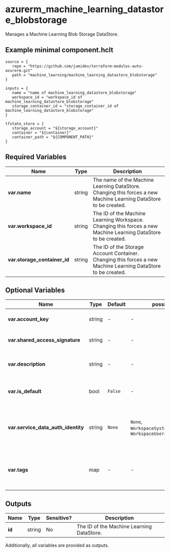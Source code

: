 # azurerm_machine_learning_datastore_blobstorage

Manages a Machine Learning Blob Storage DataStore.

## Example minimal component.hclt

```hcl
source = {
   repo = "https://github.com/jumidev/terraform-modules-auto-azurerm.git" 
   path = "machine_learning/machine_learning_datastore_blobstorage" 
}

inputs = {
   name = "name of machine_learning_datastore_blobstorage" 
   workspace_id = "workspace_id of machine_learning_datastore_blobstorage" 
   storage_container_id = "storage_container_id of machine_learning_datastore_blobstorage" 
}

tfstate_store = {
   storage_account = "${storage_account}" 
   container = "${container}" 
   container_path = "${COMPONENT_PATH}" 
}

```

## Required Variables

| Name | Type |  Description |
| ---- | --------- |  ----------- |
| **var.name** | string |  The name of the Machine Learning DataStore. Changing this forces a new Machine Learning DataStore to be created. | 
| **var.workspace_id** | string |  The ID of the Machine Learning Workspace. Changing this forces a new Machine Learning DataStore to be created. | 
| **var.storage_container_id** | string |  The ID of the Storage Account Container. Changing this forces a new Machine Learning DataStore to be created. | 

## Optional Variables

| Name | Type |  Default  |  possible values |  Description |
| ---- | --------- |  ----------- | ----------- | ----------- |
| **var.account_key** | string |  -  |  -  |  The access key of the Storage Account. Conflicts with `shared_access_signature`. | 
| **var.shared_access_signature** | string |  -  |  -  |  The Shared Access Signature of the Storage Account. Conflicts with `account_key`. | 
| **var.description** | string |  -  |  -  |  Text used to describe the asset. Changing this forces a new Machine Learning DataStore to be created. | 
| **var.is_default** | bool |  `False`  |  -  |  Specifies whether this Machines Learning DataStore is the default for the Workspace. Defaults to `false`. | 
| **var.service_data_auth_identity** | string |  `None`  |  `None`, `WorkspaceSystemAssignedIdentity`, `WorkspaceUserAssignedIdentity`  |  Specifies which identity to use when retrieving data from the specified source. Defaults to `None`. Possible values are `None`, `WorkspaceSystemAssignedIdentity` and `WorkspaceUserAssignedIdentity`. | 
| **var.tags** | map |  -  |  -  |  A mapping of tags which should be assigned to the Machine Learning DataStore. Changing this forces a new Machine Learning DataStore to be created. | 



## Outputs

| Name | Type | Sensitive? | Description |
| ---- | ---- | --------- | --------- |
| **id** | string | No  | The ID of the Machine Learning DataStore. | 

Additionally, all variables are provided as outputs.
